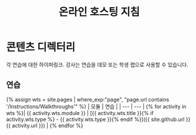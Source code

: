 ﻿---
title: 온라인 호스팅 지침
permalink: index.html
layout: 홈
---

# 콘텐츠 디렉터리

각 연습에 대한 하이퍼링크. 강사는 연습을 데모 또는 학생 랩으로 사용할 수 있습니다. 

## 연습

{% assign wts = site.pages | where_exp:"page", "page.url contains '/Instructions/Walkthroughs'" %}
| 모듈 | 연습 |
| --- | --- | 
{% for activity in wts %}| {{ activity.wts.module }} | [{{ activity.wts.title }}{% if activity.wts.type %} - {{ activity.wts.type }}{% endif %}]({{ site.github.url }}{{ activity.url }}) |
{% endfor %}

